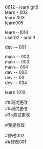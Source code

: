 0612 - learn git!!  
learn - 002  
learn 003  
learn005  
  
learn--1010  
user02 - add!!!  
  
dev -- 001  
  
main -- 002  
main -- 003  
main-- 004  
dev -- 003  
dev -- 00  
dev -- 004  


learn 1010  

##测试更改  
##测试更改  
#3c测试更改  

#我是修改  


#修改002  
##修改001  

